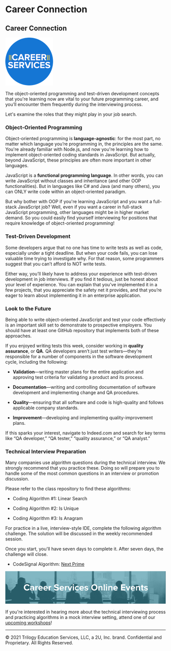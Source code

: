 # Career Connection

## Career Connection

![Career Services Logo](./assets/cs_logo.png#right)

The object-oriented programming and test-driven development concepts that you're learning now are vital to your future programming career, and you’ll encounter them frequently during the interviewing process. 

Let's examine the roles that they might play in your job search.

### Object-Oriented Programming

Object-oriented programming is **language-agnostic**: for the most part, no matter which language you’re programming in, the principles are the same. You're already familiar with Node.js, and now you're learning how to implement object-oriented coding standards in JavaScript. But actually, beyond JavaScript, these principles are often more important in other languages.

JavaScript is a **functional programming language**. In other words, you can write JavaScript without classes and inheritance (and other OOP functionalities). But in languages like C# and Java (and many others), you can ONLY write code within an object-oriented paradigm.

But why bother with OOP if you're learning JavaScript and you want a full-stack JavaScript job? Well, even if you want a career in full-stack JavaScript programming, other languages might be in higher market demand. So you could easily find yourself interviewing for positions that require knowledge of object-oriented programming!

### Test-Driven Development

Some developers argue that no one has time to write tests as well as code, especially under a tight deadline. But when your code fails, you can lose valuable time trying to investigate why. For that reason, some programmers suggest that you can’t afford to NOT write tests.

Either way, you’ll likely have to address your experience with test-driven development in job interviews. If you find it tedious, just be honest about your level of experience. You can explain that you’ve implemented it in a few projects, that you appreciate the safety net it provides, and that you’re eager to learn about implementing it in an enterprise application. 

### Look to the Future

Being able to write object-oriented JavaScript and test your code effectively is an important skill set to demonstrate to prospective employers. You should have at least one GitHub repository that implements both of these approaches.

If you enjoyed writing tests this week, consider working in **quality assurance**, or **QA**. QA developers aren’t just test writers&mdash;they’re responsible for a number of components in the software development cycle, including the following:

- **Validation**&mdash;writing master plans for the entire application and approving test criteria for validating a product and its process.

- **Documentation**&mdash;writing and controlling documentation of software development and implementing change and QA procedures.

- **Quality**&mdash;ensuring that all software and code is high-quality and follows applicable company standards.

- **Improvement**&mdash;developing and implementing quality-improvement plans.

If this sparks your interest, navigate to Indeed.com and search for key terms like “QA developer,” “QA tester,” “quality assurance,” or “QA analyst.”

### Technical Interview Preparation

Many companies use algorithm questions during the technical interview. We strongly recommend that you practice these. Doing so will prepare you to handle some of the most common questions in an interview or promotion discussion.

Please refer to the class repository to find these algorithms:

- Coding Algorithm #1: Linear Search

- Coding Algorithm #2: Is Unique

- Coding Algorithm #3: Is Anagram

For practice in a live, interview-style IDE, complete the following algorithm challenge. The solution will be discussed in the weekly recommended session.

Once you start, you'll have seven days to complete it. After seven days, the challenge will close.

- CodeSignal Algorithm: [Next Prime](https://app.codesignal.com/public-test/7wsdGsoYtdM8narY9/j2q8xRbzqXKT8k)

![online-events](./assets/online-events.png)

If you're interested in hearing more about the technical interviewing process and practicing algorithms in a mock interview setting, attend one of our [upcoming workshops](https://careerservicesonlineevents.splashthat.com/)!

---

© 2021 Trilogy Education Services, LLC, a 2U, Inc. brand. Confidential and Proprietary. All Rights Reserved.
